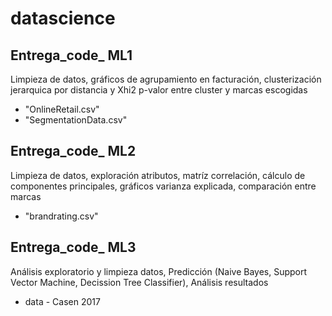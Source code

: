 # datascience

## Entrega_code_ ML1 
Limpieza de datos, gráficos de agrupamiento en facturación, clusterización jerarquica por distancia y Xhi2 p-valor entre cluster y marcas escogidas 
* "OnlineRetail.csv" 
* "SegmentationData.csv"

## Entrega_code_ ML2
Limpieza de datos, exploración atributos, matríz correlación, cálculo de componentes principales, gráficos varianza explicada, comparación entre marcas
* "brandrating.csv"

## Entrega_code_ ML3
Análisis exploratorio y limpieza datos, Predicción (Naive Bayes, Support Vector Machine, Decission Tree Classifier), Análisis resultados
* data - Casen 2017
